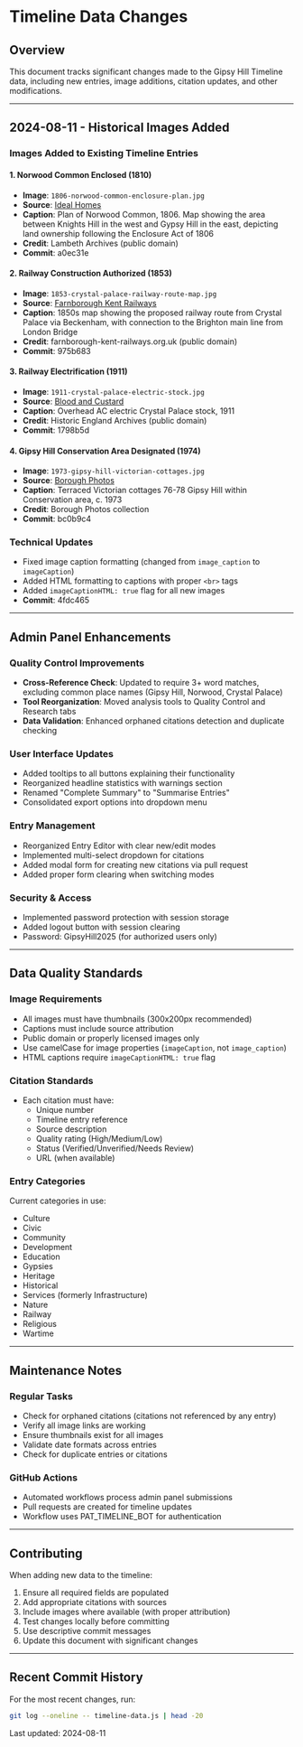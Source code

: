 # Timeline Data Changes

## Overview
This document tracks significant changes made to the Gipsy Hill Timeline data, including new entries, image additions, citation updates, and other modifications.

---

## 2024-08-11 - Historical Images Added

### Images Added to Existing Timeline Entries

#### 1. Norwood Common Enclosed (1810)
- **Image**: `1806-norwood-common-enclosure-plan.jpg`
- **Source**: [Ideal Homes](https://ideal-homes.gre.ac.uk/__data/assets/image/0003/304437/01293-2000.jpg)
- **Caption**: Plan of Norwood Common, 1806. Map showing the area between Knights Hill in the west and Gypsy Hill in the east, depicting land ownership following the Enclosure Act of 1806
- **Credit**: Lambeth Archives (public domain)
- **Commit**: a0ec31e

#### 2. Railway Construction Authorized (1853)
- **Image**: `1853-crystal-palace-railway-route-map.jpg`
- **Source**: [Farnborough Kent Railways](https://www.farnborough-kent-railways.org.uk/images/1850s_west_end_crystal_palace/IMG_4680.JPG)
- **Caption**: 1850s map showing the proposed railway route from Crystal Palace via Beckenham, with connection to the Brighton main line from London Bridge
- **Credit**: farnborough-kent-railways.org.uk (public domain)
- **Commit**: 975b683

#### 3. Railway Electrification (1911)
- **Image**: `1911-crystal-palace-electric-stock.jpg`
- **Source**: [Blood and Custard](https://www.bloodandcustard.com/BR-Tunnels-CrystalPalaceTunnel_files/image007.jpg)
- **Caption**: Overhead AC electric Crystal Palace stock, 1911
- **Credit**: Historic England Archives (public domain)
- **Commit**: 1798b5d

#### 4. Gipsy Hill Conservation Area Designated (1974)
- **Image**: `1973-gipsy-hill-victorian-cottages.jpg`
- **Source**: [Borough Photos](https://boroughphotos.org/lambeth/76-86-gipsy-hill-norwood/)
- **Caption**: Terraced Victorian cottages 76-78 Gipsy Hill within Conservation area, c. 1973
- **Credit**: Borough Photos collection
- **Commit**: bc0b9c4

### Technical Updates
- Fixed image caption formatting (changed from `image_caption` to `imageCaption`)
- Added HTML formatting to captions with proper `<br>` tags
- Added `imageCaptionHTML: true` flag for all new images
- **Commit**: 4fdc465

---

## Admin Panel Enhancements

### Quality Control Improvements
- **Cross-Reference Check**: Updated to require 3+ word matches, excluding common place names (Gipsy Hill, Norwood, Crystal Palace)
- **Tool Reorganization**: Moved analysis tools to Quality Control and Research tabs
- **Data Validation**: Enhanced orphaned citations detection and duplicate checking

### User Interface Updates
- Added tooltips to all buttons explaining their functionality
- Reorganized headline statistics with warnings section
- Renamed "Complete Summary" to "Summarise Entries"
- Consolidated export options into dropdown menu

### Entry Management
- Reorganized Entry Editor with clear new/edit modes
- Implemented multi-select dropdown for citations
- Added modal form for creating new citations via pull request
- Added proper form clearing when switching modes

### Security & Access
- Implemented password protection with session storage
- Added logout button with session clearing
- Password: GipsyHill2025 (for authorized users only)

---

## Data Quality Standards

### Image Requirements
- All images must have thumbnails (300x200px recommended)
- Captions must include source attribution
- Public domain or properly licensed images only
- Use camelCase for image properties (`imageCaption`, not `image_caption`)
- HTML captions require `imageCaptionHTML: true` flag

### Citation Standards
- Each citation must have:
  - Unique number
  - Timeline entry reference
  - Source description
  - Quality rating (High/Medium/Low)
  - Status (Verified/Unverified/Needs Review)
  - URL (when available)

### Entry Categories
Current categories in use:
- Culture
- Civic
- Community
- Development
- Education
- Gypsies
- Heritage
- Historical
- Services (formerly Infrastructure)
- Nature
- Railway
- Religious
- Wartime

---

## Maintenance Notes

### Regular Tasks
- Check for orphaned citations (citations not referenced by any entry)
- Verify all image links are working
- Ensure thumbnails exist for all images
- Validate date formats across entries
- Check for duplicate entries or citations

### GitHub Actions
- Automated workflows process admin panel submissions
- Pull requests are created for timeline updates
- Workflow uses PAT_TIMELINE_BOT for authentication

---

## Contributing

When adding new data to the timeline:
1. Ensure all required fields are populated
2. Add appropriate citations with sources
3. Include images where available (with proper attribution)
4. Test changes locally before committing
5. Use descriptive commit messages
6. Update this document with significant changes

---

## Recent Commit History

For the most recent changes, run:
```bash
git log --oneline -- timeline-data.js | head -20
```

Last updated: 2024-08-11